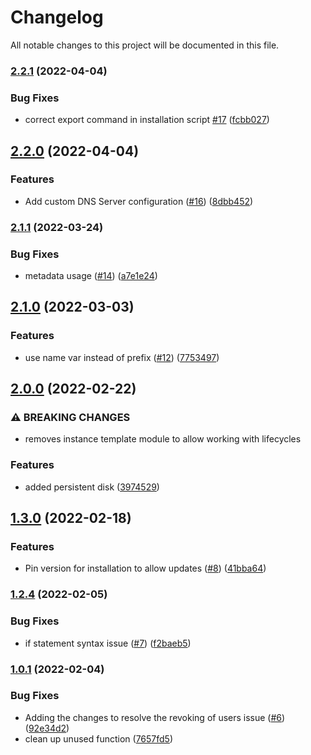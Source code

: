 # Changelog

All notable changes to this project will be documented in this file.

### [2.2.1](https://github.com/DeimosCloud/terraform-google-openvpn/compare/v2.2.0...v2.2.1) (2022-04-04)


### Bug Fixes

* correct export command in installation script [#17](https://github.com/DeimosCloud/terraform-google-openvpn/issues/17) ([fcbb027](https://github.com/DeimosCloud/terraform-google-openvpn/commit/fcbb0271c3ba1144f3822c9a6c3ae259b9e6848a))

## [2.2.0](https://github.com/DeimosCloud/terraform-google-openvpn/compare/v2.1.1...v2.2.0) (2022-04-04)


### Features

* Add custom DNS Server configuration ([#16](https://github.com/DeimosCloud/terraform-google-openvpn/issues/16)) ([8dbb452](https://github.com/DeimosCloud/terraform-google-openvpn/commit/8dbb452975eb88e64cee00542b1dc1b9d51e54ae))

### [2.1.1](https://github.com/DeimosCloud/terraform-google-openvpn/compare/v2.1.0...v2.1.1) (2022-03-24)


### Bug Fixes

* metadata usage ([#14](https://github.com/DeimosCloud/terraform-google-openvpn/issues/14)) ([a7e1e24](https://github.com/DeimosCloud/terraform-google-openvpn/commit/a7e1e24330a0320cae0e11c8ed160d88d6a714a6))

## [2.1.0](https://github.com/DeimosCloud/terraform-google-openvpn/compare/v2.0.0...v2.1.0) (2022-03-03)


### Features

* use name var instead of prefix ([#12](https://github.com/DeimosCloud/terraform-google-openvpn/issues/12)) ([7753497](https://github.com/DeimosCloud/terraform-google-openvpn/commit/7753497bf22a3b71535e9cac6f38eb6dfa7c23a6))

## [2.0.0](https://github.com/DeimosCloud/terraform-google-openvpn/compare/v1.3.0...v2.0.0) (2022-02-22)


### ⚠ BREAKING CHANGES

* removes instance template module to allow working with lifecycles

### Features

* added persistent disk ([3974529](https://github.com/DeimosCloud/terraform-google-openvpn/commit/3974529c3baed6959fb7ff7b1b0ff79a1effd737))

## [1.3.0](https://github.com/DeimosCloud/terraform-google-openvpn/compare/v1.2.4...v1.3.0) (2022-02-18)


### Features

* Pin version for installation to allow updates ([#8](https://github.com/DeimosCloud/terraform-google-openvpn/issues/8)) ([41bba64](https://github.com/DeimosCloud/terraform-google-openvpn/commit/41bba64edc77a1af80e6ed412ea521d268aec713))

### [1.2.4](https://github.com/DeimosCloud/terraform-google-openvpn/compare/v1.2.3...v1.2.4) (2022-02-05)


### Bug Fixes

* if statement syntax issue ([#7](https://github.com/DeimosCloud/terraform-google-openvpn/issues/7)) ([f2baeb5](https://github.com/DeimosCloud/terraform-google-openvpn/commit/f2baeb5413f1a964ae69a55f7215106f0abe8c6a))

### [1.0.1](https://github.com/DeimosCloud/terraform-google-openvpn/compare/v1.0.0...v1.0.1) (2022-02-04)


### Bug Fixes

* Adding the changes to resolve the revoking of users issue ([#6](https://github.com/DeimosCloud/terraform-google-openvpn/issues/6)) ([92e34d2](https://github.com/DeimosCloud/terraform-google-openvpn/commit/92e34d2c5d3e0094508227abe2ddf8e5e01e7e65))
* clean up unused function ([7657fd5](https://github.com/DeimosCloud/terraform-google-openvpn/commit/7657fd51639b2d83ce4a43f253fd9a0e94f44caf))
